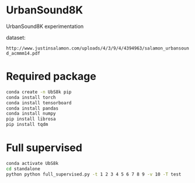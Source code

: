 # UrbanSound8K
UrbanSound8K experimentation

dataset:

`http://www.justinsalamon.com/uploads/4/3/9/4/4394963/salamon_urbansound_acmmm14.pdf`

# Required package
```bash
conda create -n UbS8k pip
conda install torch
conda install tensorboard
conda install pandas
conda install numpy
pip install librosa
pip install tqdm
```

# Full supervised
```bash
conda activate UbS8k
cd standalone
python python full_supervised.py -t 1 2 3 4 5 6 7 8 9 -v 10 -T test
```